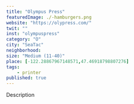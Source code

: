 ```yaml
---
title: "Olympus Press"
featuredImage: ./-hamburgers.png
website: "https://olypress.com/"
twit: ""
inst: "olympuspress"
category: "O"
city: "SeaTac"
neighborhood:
size: "Medium (11-40)"
place: [-122.28867967148571,47.46918798807276]
tags:
    - printer
published: true
---
```


Description
